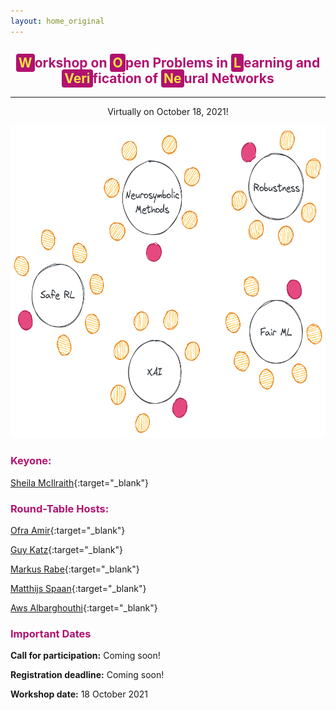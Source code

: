 ```yaml
---
layout: home_original
---
```





<div class="header">
	<h2>
	<center><span style="background:#b11170;color:#f3e343;border-radius: 0.25rem;padding: 0.125rem 0.25rem">W</span><span style="color:#b11170">orkshop on</span> <span style="background:#b11170;color:#f3e343;border-radius: 0.25rem;padding: 0.125rem 0.25rem">O</span><span style="color:#b11170">pen Problems in</span> <span style="background:#b11170;color:#f3e343;border-radius: 0.25rem;padding: 0.125rem 0.25rem">L</span><span style="color:#b11170">earning and</span> <span style="background:#b11170;color:#f3e343;border-radius: 0.25rem;padding: 0.125rem 0.25rem">Veri</span><span style="color:#b11170">fication of</span> <span style="background:#b11170;color:#f3e343;border-radius: 0.25rem;padding: 0.125rem 0.25rem">Ne</span><span style="color:#b11170">ural Networks</span></center>
	</h2>
	<hr class="small">
	<p><center>Virtually on October 18, 2021!</center></p>
</div>

<div class="row">
<div class="col-md-8" markdown="1">

<img height="500px" class="center-block" src="resources/tables.png">

</div>
<div class="col-md-4" markdown="1">

### <span style="color:#b11170">Keyone:</span>

[Sheila McIlraith](https://www.cs.toronto.edu/~sheila/){:target="_blank"}

### <span style="color:#b11170">Round-Table Hosts:</span>

[Ofra Amir](https://scholar.harvard.edu/oamir/home){:target="_blank"}

[Guy Katz](https://www.katz-lab.com/){:target="_blank"} 

[Markus Rabe](https://dblp.org/pid/88/1112-2.html){:target="_blank"} 

[Matthijs Spaan](https://www.st.ewi.tudelft.nl/mtjspaan/){:target="_blank"} 

[Aws Albarghouthi](http://pages.cs.wisc.edu/~aws/){:target="_blank"}


### <span style="color:#b11170">Important Dates</span>

**Call for participation:** Coming soon!

**Registration deadline:** Coming soon!

**Workshop date:** 18 October 2021

</div>
